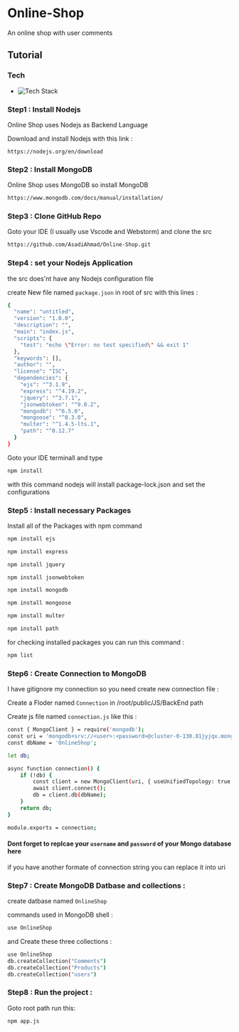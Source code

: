 # Online-Shop
An online shop with user comments

## Tutorial

### Tech
* ![Tech Stack](https://tech-stack-badge.vercel.app/api/tech-stack?stacks=nextjs)

### Step1 : Install Nodejs
Online Shop uses Nodejs as Backend Language

Download and install Nodejs with this link :
```sh[
https://nodejs.org/en/download
```

### Step2 : Install MongoDB
Online Shop uses MongoDB so install MongoDB
```sh
https://www.mongodb.com/docs/manual/installation/
```

### Step3 : Clone GitHub Repo
Goto your IDE (I usually use Vscode and Webstorm) and clone the src
```sh
https://github.com/AsadiAhmad/Online-Shop.git
```

### Step4 : set your Nodejs Application
the src does'nt have any Nodejs configuration file

create New file named `package.json` in root of src with this lines :
```sh
{
  "name": "untitled",
  "version": "1.0.0",
  "description": "",
  "main": "index.js",
  "scripts": {
    "test": "echo \"Error: no test specified\" && exit 1"
  },
  "keywords": [],
  "author": "",
  "license": "ISC",
  "dependencies": {
    "ejs": "^3.1.9",
    "express": "^4.19.2",
    "jquery": "^3.7.1",
    "jsonwebtoken": "^9.0.2",
    "mongodb": "^6.5.0",
    "mongoose": "^8.3.0",
    "multer": "^1.4.5-lts.1",
    "path": "^0.12.7"
  }
}
```
Goto your IDE terminall and type 
```sh
npm install
```
with this command nodejs will install package-lock.json and set the configurations

### Step5 : Install necessary Packages
Install all of the Packages with npm command
```sh
npm install ejs
```
```sh
npm install express
```
```sh
npm install jquery
```
```sh
npm install jsonwebtoken
```
```sh
npm install mongodb
```
```sh
npm install mongoose
```
```sh
npm install multer
```
```sh
npm install path
```
for checking installed packages you can run this command :
```sh
npm list
```

### Step6 : Create Connection to MongoDB
I have gitignore my connection so you need create new connection file :

Create a Floder named `Connection` in /root/public/JS/BackEnd path

Create js file named `connection.js` like this :
```sh
const { MongoClient } = require('mongodb');
const uri = 'mongodb+srv://<user>:<password>@cluster-0-130.81jyjqx.mongodb.net/';
const dbName = 'OnlineShop';

let db;

async function connection() {
    if (!db) {
        const client = new MongoClient(uri, { useUnifiedTopology: true });
        await client.connect();
        db = client.db(dbName);
    }
    return db;
}

module.exports = connection;
```
#### Dont forget to replcae your `username` and `password` of your Mongo database here
if you have another formate of connection string you can replace it into uri

### Step7 : Create MongoDB Datbase and collections :
create datbase named `OnlineShop`

commands used in MongoDB shell :
```sh
use OnlineShop
```
and Create these three collections :
```sh
use OnlineShop
db.createCollection("Comments")
db.createCollection("Products")
db.createCollection("users")
```

### Step8 : Run the project :
Goto root path run this:
```sh
npm app.js
```
